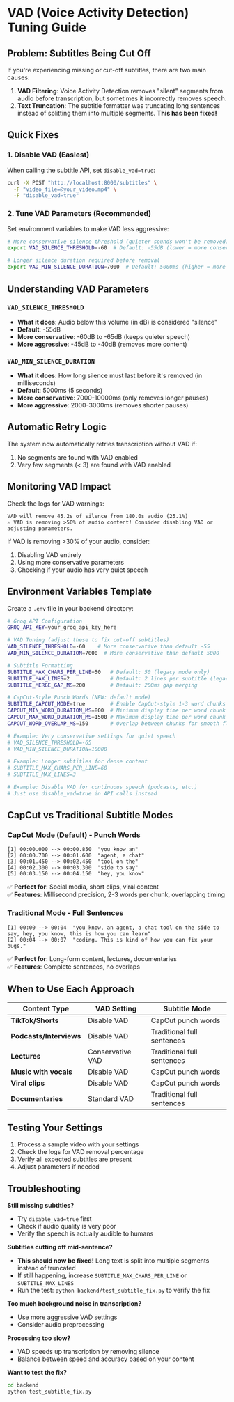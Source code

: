 # VAD (Voice Activity Detection) Tuning Guide

## Problem: Subtitles Being Cut Off

If you're experiencing missing or cut-off subtitles, there are two main causes:

1. **VAD Filtering**: Voice Activity Detection removes "silent" segments from audio before transcription, but sometimes it incorrectly removes speech.
2. **Text Truncation**: The subtitle formatter was truncating long sentences instead of splitting them into multiple segments. **This has been fixed!**

## Quick Fixes

### 1. Disable VAD (Easiest)
When calling the subtitle API, set `disable_vad=true`:
```bash
curl -X POST "http://localhost:8000/subtitles" \
  -F "video_file=@your_video.mp4" \
  -F "disable_vad=true"
```

### 2. Tune VAD Parameters (Recommended)
Set environment variables to make VAD less aggressive:

```bash
# More conservative silence threshold (quieter sounds won't be removed)
export VAD_SILENCE_THRESHOLD=-60  # Default: -55dB (lower = more conservative)

# Longer silence duration required before removal
export VAD_MIN_SILENCE_DURATION=7000  # Default: 5000ms (higher = more conservative)
```

## Understanding VAD Parameters

### `VAD_SILENCE_THRESHOLD`
- **What it does**: Audio below this volume (in dB) is considered "silence"
- **Default**: -55dB
- **More conservative**: -60dB to -65dB (keeps quieter speech)
- **More aggressive**: -45dB to -40dB (removes more content)

### `VAD_MIN_SILENCE_DURATION`
- **What it does**: How long silence must last before it's removed (in milliseconds)
- **Default**: 5000ms (5 seconds)
- **More conservative**: 7000-10000ms (only removes longer pauses)
- **More aggressive**: 2000-3000ms (removes shorter pauses)

## Automatic Retry Logic

The system now automatically retries transcription without VAD if:
1. No segments are found with VAD enabled
2. Very few segments (< 3) are found with VAD enabled

## Monitoring VAD Impact

Check the logs for VAD warnings:
```
VAD will remove 45.2s of silence from 180.0s audio (25.1%)
⚠️ VAD is removing >50% of audio content! Consider disabling VAD or adjusting parameters.
```

If VAD is removing >30% of your audio, consider:
1. Disabling VAD entirely
2. Using more conservative parameters
3. Checking if your audio has very quiet speech

## Environment Variables Template

Create a `.env` file in your backend directory:
```bash
# Groq API Configuration
GROQ_API_KEY=your_groq_api_key_here

# VAD Tuning (adjust these to fix cut-off subtitles)
VAD_SILENCE_THRESHOLD=-60    # More conservative than default -55
VAD_MIN_SILENCE_DURATION=7000  # More conservative than default 5000

# Subtitle Formatting
SUBTITLE_MAX_CHARS_PER_LINE=50   # Default: 50 (legacy mode only)
SUBTITLE_MAX_LINES=2             # Default: 2 lines per subtitle (legacy mode only)
SUBTITLE_MERGE_GAP_MS=200        # Default: 200ms gap merging

# CapCut-Style Punch Words (NEW: default mode)
SUBTITLE_CAPCUT_MODE=true        # Enable CapCut-style 1-3 word chunks
CAPCUT_MIN_WORD_DURATION_MS=800  # Minimum display time per word chunk (800ms = better readability)
CAPCUT_MAX_WORD_DURATION_MS=1500 # Maximum display time per word chunk (1500ms = smoother flow)
CAPCUT_WORD_OVERLAP_MS=150       # Overlap between chunks for smooth flow (150ms = cleaner transitions)

# Example: Very conservative settings for quiet speech
# VAD_SILENCE_THRESHOLD=-65
# VAD_MIN_SILENCE_DURATION=10000

# Example: Longer subtitles for dense content
# SUBTITLE_MAX_CHARS_PER_LINE=60
# SUBTITLE_MAX_LINES=3

# Example: Disable VAD for continuous speech (podcasts, etc.)
# Just use disable_vad=true in API calls instead
```

## CapCut vs Traditional Subtitle Modes

### **CapCut Mode (Default)** - Punch Words
```
[1] 00:00.000 --> 00:00.850  "you know an"
[2] 00:00.700 --> 00:01.600  "agent, a chat"  
[3] 00:01.450 --> 00:02.450  "tool on the"
[4] 00:02.300 --> 00:03.300  "side to say"
[5] 00:03.150 --> 00:04.150  "hey, you know"
```
✅ **Perfect for**: Social media, short clips, viral content  
✅ **Features**: Millisecond precision, 2-3 words per chunk, overlapping timing  

### **Traditional Mode** - Full Sentences  
```
[1] 00:00 --> 00:04  "you know, an agent, a chat tool on the side to say, hey, you know, this is how you can learn"
[2] 00:04 --> 00:07  "coding. This is kind of how you can fix your bugs."
```
✅ **Perfect for**: Long-form content, lectures, documentaries  
✅ **Features**: Complete sentences, no overlaps  

## When to Use Each Approach

| Content Type | VAD Setting | Subtitle Mode |
|--------------|-------------|---------------|
| **TikTok/Shorts** | Disable VAD | CapCut punch words |
| **Podcasts/Interviews** | Disable VAD | Traditional full sentences |
| **Lectures** | Conservative VAD | Traditional full sentences |
| **Music with vocals** | Disable VAD | CapCut punch words |
| **Viral clips** | Disable VAD | CapCut punch words |
| **Documentaries** | Standard VAD | Traditional full sentences |

## Testing Your Settings

1. Process a sample video with your settings
2. Check the logs for VAD removal percentage
3. Verify all expected subtitles are present
4. Adjust parameters if needed

## Troubleshooting

**Still missing subtitles?**
- Try `disable_vad=true` first
- Check if audio quality is very poor
- Verify the speech is actually audible to humans

**Subtitles cutting off mid-sentence?**
- **This should now be fixed!** Long text is split into multiple segments instead of truncated
- If still happening, increase `SUBTITLE_MAX_CHARS_PER_LINE` or `SUBTITLE_MAX_LINES`
- Run the test: `python backend/test_subtitle_fix.py` to verify the fix

**Too much background noise in transcription?**
- Use more aggressive VAD settings
- Consider audio preprocessing

**Processing too slow?**
- VAD speeds up transcription by removing silence
- Balance between speed and accuracy based on your content

**Want to test the fix?**
```bash
cd backend
python test_subtitle_fix.py
``` 